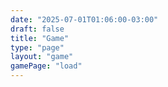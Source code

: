 ```yaml
---
date: "2025-07-01T01:06:00-03:00"
draft: false
title: "Game"
type: "page"
layout: "game"
gamePage: "load"
---
```

